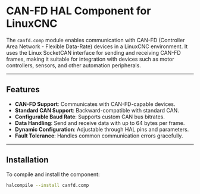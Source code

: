 # CAN-FD HAL Component for LinuxCNC

The `canfd.comp` module enables communication with CAN-FD (Controller Area Network - Flexible Data-Rate) devices in a LinuxCNC environment. It uses the Linux SocketCAN interface for sending and receiving CAN-FD frames, making it suitable for integration with devices such as motor controllers, sensors, and other automation peripherals.

---

## Features

- **CAN-FD Support**: Communicates with CAN-FD-capable devices.
- **Standard CAN Support**: Backward-compatible with standard CAN.
- **Configurable Baud Rate**: Supports custom CAN bus bitrates.
- **Data Handling**: Send and receive data with up to 64 bytes per frame.
- **Dynamic Configuration**: Adjustable through HAL pins and parameters.
- **Fault Tolerance**: Handles common communication errors gracefully.

---

## Installation

To compile and install the component:
```bash
halcompile --install canfd.comp
